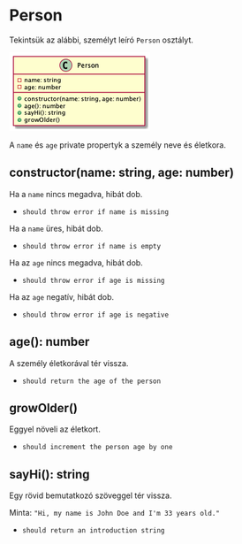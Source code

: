 # Person

Tekintsük az alábbi, személyt leíró `Person` osztályt.

![](Person.png)

A `name` és `age` private propertyk a személy neve és életkora.

## constructor(name: string, age: number)

Ha a `name` nincs megadva, hibát dob.

- `should throw error if name is missing`

Ha a `name` üres, hibát dob.

- `should throw error if name is empty`

Ha az `age` nincs megadva, hibát dob.

- `should throw error if age is missing`

Ha az `age` negatív, hibát dob.

- `should throw error if age is negative`

## age(): number

A személy életkorával tér vissza.

- `should return the age of the person`


## growOlder()

Eggyel növeli az életkort.

- `should increment the person age by one`

## sayHi(): string

Egy rövid bemutatkozó szöveggel tér vissza.

Minta: `"Hi, my name is John Doe and I'm 33 years old."`

- `should return an introduction string`

